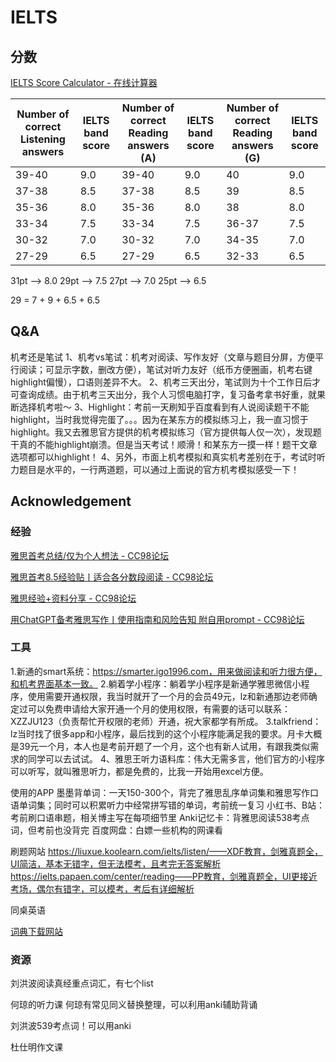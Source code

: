 # IELTS


## 分数
[IELTS Score Calculator - 在线计算器](https://calculatorlib.com/zh/ielts-score-calculator?type=academic&listening=8.0&speaking=6.5&reading=8.5&writing=6.5)

| Number of correct Listening answers | IELTS band score | Number of correct Reading answers (A) | IELTS band score | Number of correct Reading answers (G) | IELTS band score |
|-------------------------------------|------------------|--------------------------------------|------------------|--------------------------------------|------------------|
| 39-40                               | 9.0              | 39-40                                | 9.0              | 40                                   | 9.0              |
| 37-38                               | 8.5              | 37-38                                | 8.5              | 39                                   | 8.5              |
| 35-36                               | 8.0              | 35-36                                | 8.0              | 38                                   | 8.0              |
| 33-34                               | 7.5              | 33-34                                | 7.5              | 36-37                                | 7.5              |
| 30-32                               | 7.0              | 30-32                                | 7.0              | 34-35                                | 7.0              |
| 27-29                               | 6.5              | 27-29                                | 6.5              | 32-33                                | 6.5              |


31pt ——> 8.0
29pt ——> 7.5
27pt ——> 7.0
25pt ——> 6.5


29 = 7 + 9 + 6.5 + 6.5


## Q&A

机考还是笔试
1、机考vs笔试：机考对阅读、写作友好（文章与题目分屏，方便平行阅读；可显示字数，删改方便），笔试对听力友好（纸币方便圈画，机考右键highlight偏慢），口语则差异不大。
2、机考三天出分，笔试则为十个工作日后才可查询成绩。由于机考三天出分，我个人习惯电脑打字，复习备考拿书好重，就果断选择机考啦～
3、Highlight：考前一天刷知乎百度看到有人说阅读题干不能highlight，当时我觉得完蛋了。。。因为在某东方的模拟练习上，我一直习惯于highlight。我又去雅思官方提供的机考模拟练习（官方提供每人仅一次），发现题干真的不能highlight崩溃。但是当天考试！顺滑！和某东方一摸一样！题干文章选项都可以highlight！
4、另外，市面上机考模拟和真实机考差别在于，考试时听力题目是水平的，一行两道题，可以通过上面说的官方机考模拟感受一下！

## Acknowledgement

### 经验
[雅思首考总结/仅为个人想法 - CC98论坛](https://www.cc98.org/topic/5370830)

[雅思首考8.5经验贴丨适合各分数段阅读 - CC98论坛](https://www.cc98.org/topic/5875550)

[雅思经验+资料分享 - CC98论坛](https://www.cc98.org/topic/5423477)

[用ChatGPT备考雅思写作丨使用指南和风险告知 附自用prompt - CC98论坛](https://www.cc98.org/topic/5877674)


### 工具
1.新通的smart系统：https://smarter.igo1996.com，用来做阅读和听力很方便，和机考界面基本一致。
2.躺着学小程序：躺着学小程序是新通学雅思微信小程序，使用需要开通权限，我当时就开了一个月的会员49元，lz和新通那边老师确定过可以免费申请给大家开通一个月的使用权限，有需要的话可以联系：XZZJU123（负责帮忙开权限的老师）开通，祝大家都学有所成。
3.talkfriend：lz当时找了很多app和小程序，最后找到的这个小程序能满足我的要求。月卡大概是39元一个月，本人也是考前开题了一个月，这个也有新人试用，有跟我类似需求的同学可以去试试。
4、雅思王听力语料库：伟大无需多言，他们官方的小程序可以听写，就叫雅思听力，都是免费的，比我一开始用excel方便。

使用的APP
墨墨背单词：一天150-300个，背完了雅思乱序单词集和雅思写作口语单词集；同时可以积累听力中经常拼写错的单词，考前统一复习
小红书、B站：考前刷口语串题，相关博主写在每项细节里
Anki记忆卡：背雅思阅读538考点词，但考前也没背完
百度网盘：白嫖一些机构的网课看

刷题网站
https://liuxue.koolearn.com/ielts/listen/——XDF教育，剑雅真题全，UI简洁，基本无错字，但无法模考，且考完无答案解析
https://ielts.papaen.com/center/reading——PP教育，剑雅真题全，UI更接近考场，偶尔有错字，可以模考，考后有详细解析

同桌英语

[词典下载网站](https://forum.freemdict.com/tag/%EF%BB%BF英语/l/hot)

### 资源

刘洪波阅读真经重点词汇，有七个list

何琼的听力课 何琼有常见同义替换整理，可以利用anki辅助背诵

刘洪波539考点词！可以用anki

杜仕明作文课